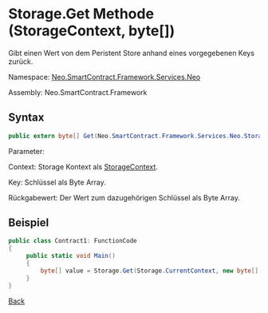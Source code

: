 # Storage.Get Methode (StorageContext, byte[])

Gibt einen Wert von dem Peristent Store anhand eines vorgegebenen Keys zurück.

Namespace: [Neo.SmartContract.Framework.Services.Neo](../../neo.md)

Assembly: Neo.SmartContract.Framework

## Syntax

```c#
public extern byte[] Get(Neo.SmartContract.Framework.Services.Neo.StorageContext context, byte[] key)
```

Parameter:

Context: Storage Kontext als [StorageContext](../StorageContext.md).

Key: Schlüssel als Byte Array.

Rückgabewert: Der Wert zum dazugehörigen Schlüssel als Byte Array.

## Beispiel

```c#
public class Contract1: FunctionCode
{
     public static void Main()
     {
         byte[] value = Storage.Get(Storage.CurrentContext, new byte[] {0});
     }
}
```



[Back](../Storage.md)
